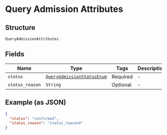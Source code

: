 
# Query Admission Attributes

## Structure

`QueryAdmissionAttributes`

## Fields

| Name | Type | Tags | Description |
|  --- | --- | --- | --- |
| `status` | [`QueryAdmissionStatusEnum`](../../doc/models/query-admission-status-enum.md) | Required | - |
| `status_reason` | `String` | Optional | - |

## Example (as JSON)

```json
{
  "status": "confirmed",
  "status_reason": "status_reason4"
}
```

